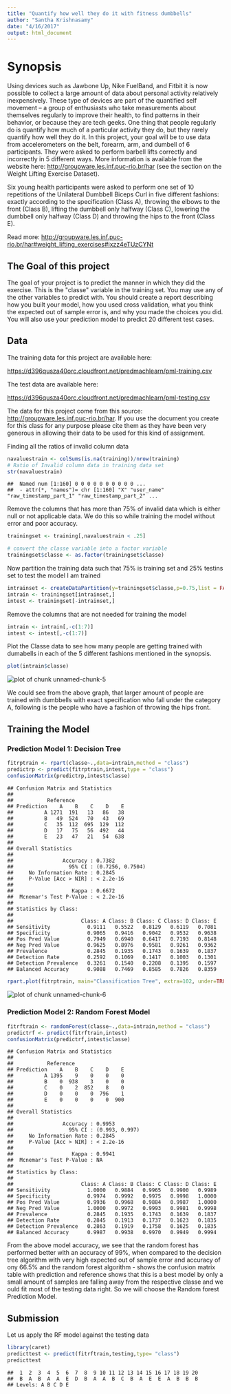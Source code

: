 ```yaml
---
title: "Quantify how well they do it with fitness dumbbells"
author: "Santha Krishnasamy"
date: "4/16/2017"
output: html_document
---
```


# Synopsis

Using devices such as Jawbone Up, Nike FuelBand, and Fitbit it is now possible to collect a large amount of data about personal activity relatively inexpensively. These type of devices are part of the quantified self movement – a group of enthusiasts who take measurements about themselves regularly to improve their health, to find patterns in their behavior, or because they are tech geeks. One thing that people regularly do is quantify how much of a particular activity they do, but they rarely quantify how well they do it. In this project, your goal will be to use data from accelerometers on the belt, forearm, arm, and dumbell of 6 participants. They were asked to perform barbell lifts correctly and incorrectly in 5 different ways. More information is available from the website here: http://groupware.les.inf.puc-rio.br/har (see the section on the Weight Lifting Exercise Dataset).

Six young health participants were asked to perform one set of 10 repetitions of the Unilateral Dumbbell Biceps Curl in five different fashions: 
exactly according to the specification (Class A), 
throwing the elbows to the front (Class B), 
lifting the dumbbell only halfway (Class C), 
lowering the dumbbell only halfway (Class D) and 
throwing the hips to the front (Class E).

Read more: http://groupware.les.inf.puc-rio.br/har#weight_lifting_exercises#ixzz4eTUzCYNt

## The Goal of this project
The goal of your project is to predict the manner in which they did the exercise. This is the "classe" variable in the training set. You may use any of the other variables to predict with. You should create a report describing how you built your model, how you used cross validation, what you think the expected out of sample error is, and why you made the choices you did. You will also use your prediction model to predict 20 different test cases.

## Data

The training data for this project are available here:

https://d396qusza40orc.cloudfront.net/predmachlearn/pml-training.csv

The test data are available here:

https://d396qusza40orc.cloudfront.net/predmachlearn/pml-testing.csv

The data for this project come from this source: http://groupware.les.inf.puc-rio.br/har. If you use the document you create for this class for any purpose please cite them as they have been very generous in allowing their data to be used for this kind of assignment.



Finding all the ratios of invalid column data

```r
navaluestrain <- colSums(is.na(training))/nrow(training)
# Ratio of Invalid column data in training data set
str(navaluestrain)
```

```
##  Named num [1:160] 0 0 0 0 0 0 0 0 0 0 ...
##  - attr(*, "names")= chr [1:160] "X" "user_name" "raw_timestamp_part_1" "raw_timestamp_part_2" ...
```

Remove the columns that has more than 75% of invalid data which is either null or not applicable data. We do this so while training the model without error and poor accuracy.

```r
trainingset <- training[,navaluestrain < .25]

# convert the classe variable into a factor variable
trainingset$classe <- as.factor(trainingset$classe)
```

Now partition the training data such that 75% is training set and 25% testins set to test the model I am trained

```r
intrainset <- createDataPartition(y=trainingset$classe,p=0.75,list = FALSE)
intrain <- trainingset[intrainset,]
intest <- trainingset[-intrainset,]
```

Remove the columns that are not needed for training the model

```r
intrain <- intrain[,-c(1:7)]
intest <- intest[,-c(1:7)]
```

Plot the Classe data to see how many people are getting trained with dumabells in each of the 5 different fashions mentioned in the synopsis.

```r
plot(intrain$classe)
```

![plot of chunk unnamed-chunk-5](figure/unnamed-chunk-5-1.png)

We could see from the above graph, that larger amount of people are trained with dumbbells with exact specification who fall under the category A, following is the people who have a fashion of throwing the hips front.

## Training the Model

### Prediction Model 1: Decision Tree

```r
fitrptrain <- rpart(classe~.,data=intrain,method = "class")
predictrp <- predict(fitrptrain,intest,type = "class")
confusionMatrix(predictrp,intest$classe)
```

```
## Confusion Matrix and Statistics
## 
##           Reference
## Prediction    A    B    C    D    E
##          A 1271  191   13   86   38
##          B   49  524   70   43   69
##          C   35  112  695  129  112
##          D   17   75   56  492   44
##          E   23   47   21   54  638
## 
## Overall Statistics
##                                           
##                Accuracy : 0.7382          
##                  95% CI : (0.7256, 0.7504)
##     No Information Rate : 0.2845          
##     P-Value [Acc > NIR] : < 2.2e-16       
##                                           
##                   Kappa : 0.6672          
##  Mcnemar's Test P-Value : < 2.2e-16       
## 
## Statistics by Class:
## 
##                      Class: A Class: B Class: C Class: D Class: E
## Sensitivity            0.9111   0.5522   0.8129   0.6119   0.7081
## Specificity            0.9065   0.9416   0.9042   0.9532   0.9638
## Pos Pred Value         0.7949   0.6940   0.6417   0.7193   0.8148
## Neg Pred Value         0.9625   0.8976   0.9581   0.9261   0.9362
## Prevalence             0.2845   0.1935   0.1743   0.1639   0.1837
## Detection Rate         0.2592   0.1069   0.1417   0.1003   0.1301
## Detection Prevalence   0.3261   0.1540   0.2208   0.1395   0.1597
## Balanced Accuracy      0.9088   0.7469   0.8585   0.7826   0.8359
```

```r
rpart.plot(fitrptrain, main="Classification Tree", extra=102, under=TRUE, faclen=0)
```

![plot of chunk unnamed-chunk-6](figure/unnamed-chunk-6-1.png)

### Prediction Model 2: Random Forest Model

```r
fitrftrain <- randomForest(classe~.,data=intrain,method = "class")
predictrf <- predict(fitrftrain,intest)
confusionMatrix(predictrf,intest$classe)
```

```
## Confusion Matrix and Statistics
## 
##           Reference
## Prediction    A    B    C    D    E
##          A 1395    9    0    0    0
##          B    0  938    3    0    0
##          C    0    2  852    8    0
##          D    0    0    0  796    1
##          E    0    0    0    0  900
## 
## Overall Statistics
##                                         
##                Accuracy : 0.9953        
##                  95% CI : (0.993, 0.997)
##     No Information Rate : 0.2845        
##     P-Value [Acc > NIR] : < 2.2e-16     
##                                         
##                   Kappa : 0.9941        
##  Mcnemar's Test P-Value : NA            
## 
## Statistics by Class:
## 
##                      Class: A Class: B Class: C Class: D Class: E
## Sensitivity            1.0000   0.9884   0.9965   0.9900   0.9989
## Specificity            0.9974   0.9992   0.9975   0.9998   1.0000
## Pos Pred Value         0.9936   0.9968   0.9884   0.9987   1.0000
## Neg Pred Value         1.0000   0.9972   0.9993   0.9981   0.9998
## Prevalence             0.2845   0.1935   0.1743   0.1639   0.1837
## Detection Rate         0.2845   0.1913   0.1737   0.1623   0.1835
## Detection Prevalence   0.2863   0.1919   0.1758   0.1625   0.1835
## Balanced Accuracy      0.9987   0.9938   0.9970   0.9949   0.9994
```

From the above model accuracy, we see that the random forest has performed better with an accuracy of 99%, when compared to the decision tree algorithm with very high expected out of sample error and accuracy of ony 66.5% and the random forest algorithm - shows the  confusion matrix table with prediction and reference shows that this is a best model by only a small amount of samples are falling away from the respective classe and we ould fit most of the testing data right. So we will choose the Random forest Prediction Model.

## Submission

Let us apply the RF model against the testing data

```r
library(caret)
predicttest <- predict(fitrftrain,testing,type= "class")
predicttest
```

```
##  1  2  3  4  5  6  7  8  9 10 11 12 13 14 15 16 17 18 19 20 
##  B  A  B  A  A  E  D  B  A  A  B  C  B  A  E  E  A  B  B  B 
## Levels: A B C D E
```

